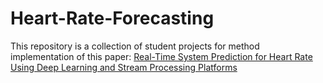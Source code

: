 # Heart-Rate-Forecasting
 This repository is a collection of student projects for method implementation of this paper:
[Real-Time System Prediction for Heart Rate Using Deep
Learning and Stream Processing Platforms](https://github.com/MTehrani-ds/Heart-Rate-Forecasting/blob/99fc24dc88382d773eff91b966a0333322d97825/Real-Time%20System%20Prediction%20for%20Heart%20Rate%20Using%20Deep%20Learning%20and%20Stream%20Processing%20Platforms.pdf)
